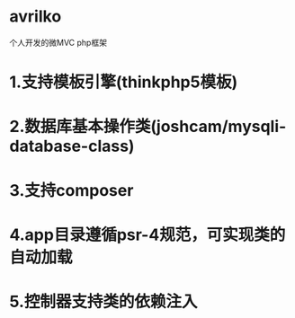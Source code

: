 # avrilko
个人开发的微MVC php框架


# 1.支持模板引擎(thinkphp5模板)
# 2.数据库基本操作类(joshcam/mysqli-database-class)
# 3.支持composer 
# 4.app目录遵循psr-4规范，可实现类的自动加载
# 5.控制器支持类的依赖注入




